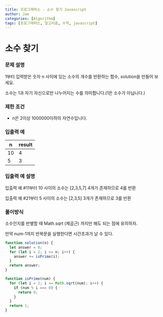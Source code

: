 ```yaml
---
title: 프로그래머스 - 소수 찾기 Javascript
author: Jae
categories: [Algorithm]
tags: [프로그래머스, 알고리즘, 수학, javascript]
---
```


# 소수 찾기

### **문제 설명**

1부터 입력받은 숫자 n 사이에 있는 소수의 개수를 반환하는 함수, solution을 만들어 보세요.

소수는 1과 자기 자신으로만 나누어지는 수를 의미합니다.(1은 소수가 아닙니다.)

### 제한 조건

- n은 2이상 1000000이하의 자연수입니다.

### 입출력 예

| n   | result |
| --- | ------ |
| 10  | 4      |
| 5   | 3      |

### 입출력 예 설명

입출력 예 #11부터 10 사이의 소수는 [2,3,5,7] 4개가 존재하므로 4를 반환

입출력 예 #21부터 5 사이의 소수는 [2,3,5] 3개가 존재하므로 3를 반환

### **풀이방식**

소수인지를 반별할 때 Math.sqrt (제곱근) 까지만 해도 되는 점에 유의하자.

만약 num-1까지 반복문을 실행한다면 시간초과가 날 수 있다.

```javascript
function solution(n) {
  let answer = 0;
  for (let i = 2; i <= n; i++) {
    answer += isPrime(i);
  }
  return answer;
}

function isPrime(num) {
  for (let i = 2; i <= Math.sqrt(num); i++) {
    if (num % i === 0) {
      return 0;
    }
  }
  return 1;
}
```
